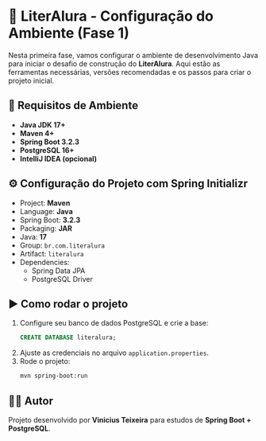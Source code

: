 # 📖 LiterAlura - Configuração do Ambiente (Fase 1)

Nesta primeira fase, vamos configurar o ambiente de desenvolvimento Java para iniciar o desafio de construção do **LiterAlura**.
Aqui estão as ferramentas necessárias, versões recomendadas e os passos para criar o projeto inicial.

## 🔧 Requisitos de Ambiente
- **Java JDK 17+**
- **Maven 4+**
- **Spring Boot 3.2.3**
- **PostgreSQL 16+**
- **IntelliJ IDEA (opcional)**

## ⚙️ Configuração do Projeto com Spring Initializr
- Project: **Maven**
- Language: **Java**
- Spring Boot: **3.2.3**
- Packaging: **JAR**
- Java: **17**
- Group: `br.com.literalura`
- Artifact: `literalura`
- Dependencies:
  - Spring Data JPA
  - PostgreSQL Driver

## ▶️ Como rodar o projeto
1. Configure seu banco de dados PostgreSQL e crie a base:
   ```sql
   CREATE DATABASE literalura;
   ```
2. Ajuste as credenciais no arquivo `application.properties`.
3. Rode o projeto:
   ```bash
   mvn spring-boot:run
   ```

## 👨‍💻 Autor
Projeto desenvolvido por **Vinicius Teixeira** para estudos de **Spring Boot + PostgreSQL**.
